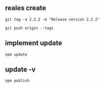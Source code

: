 ## reales create 

```
git tag -a 2.2.2 -m "Release version 2.2.2"

git push origin --tags
```

## implement update 

```
npm update 
```
## update -v

```
npm publish
```
